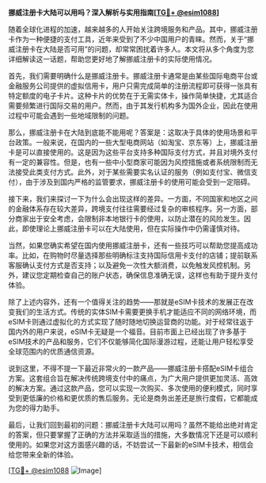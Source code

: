 **挪威注册卡大陆可以用吗？深入解析与实用指南[[TG💪+ @esim1088](https://t.me/s/esim1088)]**

随着全球化进程的加速，越来越多的人开始关注跨境服务和产品。其中，挪威注册卡作为一种便捷的支付工具，近年来受到了不少中国用户的青睐。然而，关于“挪威注册卡在大陆是否可用”的问题，却常常困扰着许多人。本文将从多个角度为您详细解读这一话题，帮助您更好地了解挪威注册卡的实际使用情况。

首先，我们需要明确什么是挪威注册卡。挪威注册卡通常是由某些国际电商平台或金融服务公司提供的虚拟信用卡，用户只需完成简单的注册流程即可获得一张具有特定额度的电子卡片。这种卡片的优势在于无需实体卡，操作简单快捷，尤其适合需要频繁进行国际交易的用户。然而，由于其发行机构多为国外企业，因此在使用过程中可能会遇到一些地域限制的问题。

那么，挪威注册卡在大陆到底能不能用呢？答案是：这取决于具体的使用场景和平台政策。一般来说，在国内的一些大型电商网站（如淘宝、京东等）上，挪威注册卡是可以直接使用的。这是因为这些平台支持多种国际支付方式，并且对境外支付有一定的兼容性。但是，也有一些中小型商家可能因为风控措施或者系统限制而无法接受此类支付方式。此外，对于某些需要实名认证的服务（例如支付宝、微信支付），由于涉及到国内严格的监管要求，挪威注册卡的使用可能会受到一定阻碍。

接下来，我们来探讨一下为什么会出现这样的差异。一方面，不同国家和地区之间的金融体系存在较大差异，跨境支付往往需要经过复杂的审核程序。另一方面，部分商家出于安全考虑，会限制非本地银行卡的使用，以防止潜在的风险发生。因此，即使理论上挪威注册卡可以在大陆使用，但在实际操作中仍需谨慎对待。

当然，如果您确实希望在国内使用挪威注册卡，还有一些技巧可以帮助您提高成功率。比如，在购物时尽量选择那些明确标注支持国际信用卡支付的店铺；提前联系客服确认支付方式是否支持；以及避免一次性大额消费，以免触发风控机制。另外，建议您定期检查自己的账户状态，确保信息准确无误，这样也有助于提升支付体验。

除了上述内容外，还有一个值得关注的趋势——那就是eSIM卡技术的发展正在改变我们的生活方式。传统的实体SIM卡需要更换手机才能适应不同的网络环境，而eSIM卡则通过虚拟化的方式实现了随时随地切换运营商的功能。对于经常往返于国内外的用户来说，eSIM卡无疑是一个福音。目前市面上已经出现了许多基于eSIM技术的产品和服务，它们不仅能够简化国际漫游过程，还能让用户轻松享受全球范围内的优质通信资源。

说到这里，不得不提一下最近非常火的一款产品——挪威注册卡搭配eSIM卡组合方案。这套组合旨在解决传统跨境支付中的痛点，为广大用户提供更加灵活、高效的解决方案。通过这款产品，您可以实现一次购买、多次使用的便利模式，同时享受到更低廉的价格和更优质的售后服务。无论是商务出差还是旅行度假，它都能成为您的得力助手。

最后，让我们回到最初的问题：挪威注册卡大陆可以用吗？虽然不能给出绝对肯定的答案，但只要掌握了正确的方法并采取适当的措施，大多数情况下还是可以顺利使用的。如果您对这方面感兴趣的话，不妨尝试一下最新的eSIM卡技术，相信会给您带来全新的体验。

[[TG💪+ @esim1088](https://t.me/s/esim1088) ![Image](https://i.postimg.cc/4NQfJmqS/Snipaste-2025-05-13-00-14-12.png)]